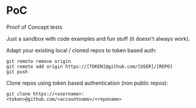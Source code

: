 # PoC
Proof of Concept tests

Just a sandbox with code examples and fun stuff (it doesn't always work).

Adapt your existing local / cloned repos to token based auth:
```
git remote remove origin
git remote add origin https://[TOKEN]@github.com/[USER]/[REPO]
git push
```

Clone repos using token based authentication (non public repos):
```
git clone https://<username>:<token>@github.com/<accountname>/<reponame>
```
